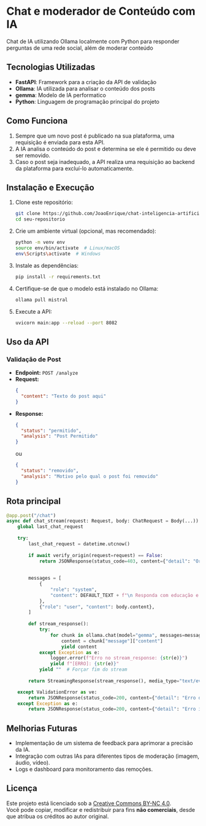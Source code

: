 # Chat e moderador de Conteúdo com IA

Chat de IA utilizando Ollama localmente com Python para responder perguntas de uma rede social, além de moderar conteúdo

## Tecnologias Utilizadas
- **FastAPI**: Framework para a criação da API de validação
- **Ollama**: IA utilizada para analisar o conteúdo dos posts
- **gemma**: Modelo de IA performatico
- **Python**: Linguagem de programação principal do projeto

## Como Funciona
1. Sempre que um novo post é publicado na sua plataforma, uma requisição é enviada para esta API.
2. A IA analisa o conteúdo do post e determina se ele é permitido ou deve ser removido.
3. Caso o post seja inadequado, a API realiza uma requisição ao backend da plataforma para excluí-lo automaticamente.

## Instalação e Execução

1. Clone este repositório:
   ```sh
   git clone https://github.com/JoaoEnrique/chat-inteligencia-artificial
   cd seu-repositorio
   ```
2. Crie um ambiente virtual (opcional, mas recomendado):
   ```sh
   python -m venv env
   source env/bin/activate  # Linux/macOS
   env\Scripts\activate  # Windows
   ```
3. Instale as dependências:
   ```sh
   pip install -r requirements.txt
   ```
4. Certifique-se de que o modelo está instalado no Ollama:
   ```sh
   ollama pull mistral
   ```
5. Execute a API:
   ```sh
   uvicorn main:app --reload --port 8082
   ```

## Uso da API

### Validação de Post
- **Endpoint:** `POST /analyze`
- **Request:**
  ```json
  {
    "content": "Texto do post aqui"
  }
  ```
- **Response:**
  ```json
  {
    "status": "permitido",
    "analysis": "Post Permitido"
  }
  ```
  ou
  ```json
  {
    "status": "removido",
    "analysis": "Motivo pelo qual o post foi removido"
  }
  ```

## Rota principal
```py
@app.post("/chat")
async def chat_stream(request: Request, body: ChatRequest = Body(...)):
    global last_chat_request
    
    try:
        last_chat_request = datetime.utcnow()
        
        if await verify_origin(request=request) == False:
            return JSONResponse(status_code=403, content={"detail": "Origem desconhecida."})
    
        
        messages = [
            {
                "role": "system",
                "content": DEFAULT_TEXT + f"\n Responda com educação e se for o caso com humor. A mensagem do {body.user.name} é: {body.content}"
            },
            {"role": "user", "content": body.content},
        ]
        
        def stream_response():
            try:
                for chunk in ollama.chat(model="gemma", messages=messages, stream=True):
                    content = chunk["message"]["content"]
                    yield content
            except Exception as e:
                logger.error(f"Erro no stream_response: {str(e)}")
                yield f"[ERRO]: {str(e)}"
            yield ""  # Forçar fim do stream
                
        return StreamingResponse(stream_response(), media_type="text/event-stream")

    except ValidationError as ve:
        return JSONResponse(status_code=200, content={"detail": "Erro de validação nos dados enviados.", "errors": ve.errors()})
    except Exception as e:
        return JSONResponse(status_code=200, content={"detail": "Erro interno no servidor.", "error": str(e)})


```

## Melhorias Futuras
- Implementação de um sistema de feedback para aprimorar a precisão da IA.
- Integração com outras IAs para diferentes tipos de moderação (imagem, áudio, vídeo).
- Logs e dashboard para monitoramento das remoções.

## Licença
Este projeto está licenciado sob a [Creative Commons BY-NC 4.0](https://creativecommons.org/licenses/by-nc/4.0/deed.pt_BR).  
Você pode copiar, modificar e redistribuir para fins **não comerciais**, desde que atribua os créditos ao autor original.
